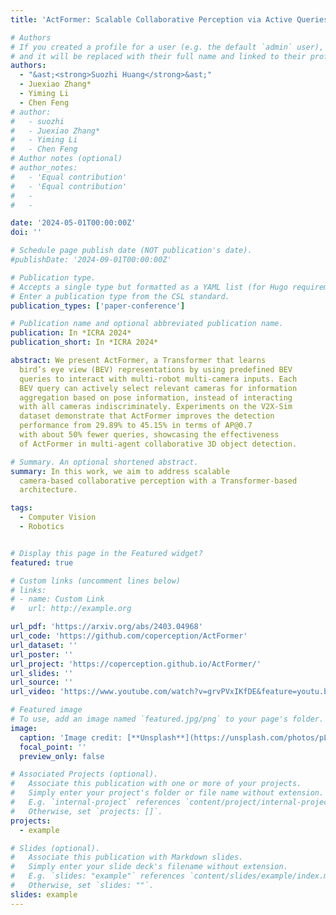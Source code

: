 ```yaml
---
title: 'ActFormer: Scalable Collaborative Perception via Active Queries'

# Authors
# If you created a profile for a user (e.g. the default `admin` user), write the username (folder name) here
# and it will be replaced with their full name and linked to their profile.
authors:
  - "&ast;<strong>Suozhi Huang</strong>&ast;"
  - Juexiao Zhang*
  - Yiming Li 
  - Chen Feng
# author:
#   - suozhi
#   - Juexiao Zhang*
#   - Yiming Li 
#   - Chen Feng
# Author notes (optional)
# author_notes:
#   - 'Equal contribution'
#   - 'Equal contribution'
#   -
#   -

date: '2024-05-01T00:00:00Z'
doi: ''

# Schedule page publish date (NOT publication's date).
#publishDate: '2024-09-01T00:00:00Z'

# Publication type.
# Accepts a single type but formatted as a YAML list (for Hugo requirements).
# Enter a publication type from the CSL standard.
publication_types: ['paper-conference']

# Publication name and optional abbreviated publication name.
publication: In *ICRA 2024*
publication_short: In *ICRA 2024*

abstract: We present ActFormer, a Transformer that learns
  bird’s eye view (BEV) representations by using predefined BEV
  queries to interact with multi-robot multi-camera inputs. Each
  BEV query can actively select relevant cameras for information
  aggregation based on pose information, instead of interacting
  with all cameras indiscriminately. Experiments on the V2X-Sim
  dataset demonstrate that ActFormer improves the detection
  performance from 29.89% to 45.15% in terms of AP@0.7
  with about 50% fewer queries, showcasing the effectiveness
  of ActFormer in multi-agent collaborative 3D object detection.

# Summary. An optional shortened abstract.
summary: In this work, we aim to address scalable
  camera-based collaborative perception with a Transformer-based
  architecture.

tags:
  - Computer Vision
  - Robotics


# Display this page in the Featured widget?
featured: true

# Custom links (uncomment lines below)
# links:
# - name: Custom Link
#   url: http://example.org

url_pdf: 'https://arxiv.org/abs/2403.04968'
url_code: 'https://github.com/coperception/ActFormer'
url_dataset: ''
url_poster: ''
url_project: 'https://coperception.github.io/ActFormer/'
url_slides: ''
url_source: ''
url_video: 'https://www.youtube.com/watch?v=grvPVxIKfDE&feature=youtu.be'

# Featured image
# To use, add an image named `featured.jpg/png` to your page's folder.
image:
  caption: 'Image credit: [**Unsplash**](https://unsplash.com/photos/pLCdAaMFLTE)'
  focal_point: ''
  preview_only: false

# Associated Projects (optional).
#   Associate this publication with one or more of your projects.
#   Simply enter your project's folder or file name without extension.
#   E.g. `internal-project` references `content/project/internal-project/index.md`.
#   Otherwise, set `projects: []`.
projects:
  - example

# Slides (optional).
#   Associate this publication with Markdown slides.
#   Simply enter your slide deck's filename without extension.
#   E.g. `slides: "example"` references `content/slides/example/index.md`.
#   Otherwise, set `slides: ""`.
slides: example
---
```


<!-- {{% callout note %}}
Click the _Cite_ button above to demo the feature to enable visitors to import publication metadata into their reference management software.
{{% /callout %}}

{{% callout note %}}
Create your slides in Markdown - click the _Slides_ button to check out the example.
{{% /callout %}}

Add the publication's **full text** or **supplementary notes** here. You can use rich formatting such as including [code, math, and images](https://docs.hugoblox.com/content/writing-markdown-latex/). -->
